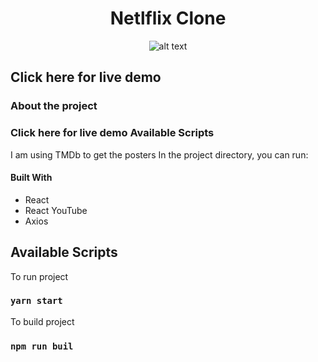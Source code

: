 <div align="center">
<h1> Netlflix Clone</h1>

![alt text](/public/netflix.png)

</div>

<h2>Click here for live demo </h2>

<h3>About the project </h3>

### Click here for live demo Available Scripts

I am using TMDb to get the posters
In the project directory, you can run:

#### Built With

- React
- React YouTube
- Axios

<h2>Available Scripts</h2>
To run project

### `yarn start`

To build project

### `npm run buil`
